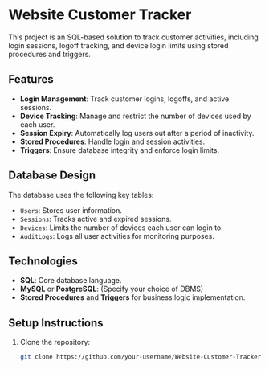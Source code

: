 # Website Customer Tracker

This project is an SQL-based solution to track customer activities, including login sessions, logoff tracking, and device login limits using stored procedures and triggers.

## Features
- **Login Management**: Track customer logins, logoffs, and active sessions.
- **Device Tracking**: Manage and restrict the number of devices used by each user.
- **Session Expiry**: Automatically log users out after a period of inactivity.
- **Stored Procedures**: Handle login and session activities.
- **Triggers**: Ensure database integrity and enforce login limits.

## Database Design
The database uses the following key tables:
- `Users`: Stores user information.
- `Sessions`: Tracks active and expired sessions.
- `Devices`: Limits the number of devices each user can login to.
- `AuditLogs`: Logs all user activities for monitoring purposes.

## Technologies
- **SQL**: Core database language.
- **MySQL** or **PostgreSQL**: (Specify your choice of DBMS)
- **Stored Procedures** and **Triggers** for business logic implementation.

## Setup Instructions
1. Clone the repository:
   ```bash
   git clone https://github.com/your-username/Website-Customer-Tracker.git

